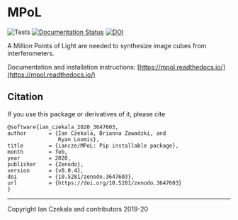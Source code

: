 # MPoL

![Tests](https://github.com/MPoL-dev/MPoL/workflows/Tests/badge.svg)
[![Documentation Status](https://readthedocs.org/projects/mpol/badge/?version=latest)](https://mpol.readthedocs.io/en/latest/?badge=latest)
[![DOI](https://zenodo.org/badge/224543208.svg)](https://zenodo.org/badge/latestdoi/224543208)

A Million Points of Light are needed to synthesize image cubes from interferometers.

Documentation and installation instructions: [https://mpol.readthedocs.io/](https://mpol.readthedocs.io/)

## Citation 

If you use this package or derivatives of it, please cite

    @software{ian_czekala_2020_3647603,
    author       = {Ian Czekala, Brianna Zawadzki, and
                    Ryan Loomis},
    title        = {iancze/MPoL: Pip installable package},
    month        = feb,
    year         = 2020,
    publisher    = {Zenodo},
    version      = {v0.0.4},
    doi          = {10.5281/zenodo.3647603},
    url          = {https://doi.org/10.5281/zenodo.3647603}
    }

---
Copyright Ian Czekala and contributors 2019-20
